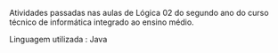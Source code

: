 
Atividades passadas nas aulas de Lógica 02 do segundo ano do curso técnico de informática integrado ao ensino médio.

Linguagem utilizada : Java




